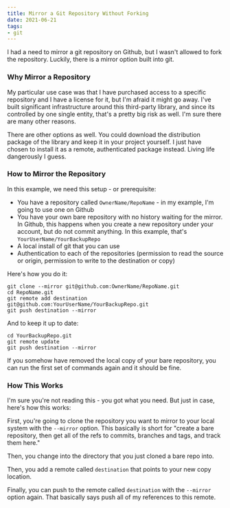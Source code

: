 ```yaml
---
title: Mirror a Git Repository Without Forking
date: 2021-06-21
tags:
- git
---
```

I had a need to mirror a git repository on Github, but I wasn't allowed to fork the repository. Luckily, there is a mirror option built into git.

<!--more-->

### Why Mirror a Repository

My particular use case was that I have purchased access to a specific repository and I have a license for it, but I'm afraid it might go away. I've built significant infrastructure around this third-party library, and since its controlled by one single entity, that's a pretty big risk as well.  I'm sure there are many other reasons. 

There are other options as well. You could download the distribution package of the library and keep it in your project yourself. I just have chosen to install it as a remote, authenticated package instead. Living life dangerously I guess.

### How to Mirror the Repository

In this example, we need this setup - or prerequisite:

* You have a repository called `OwnerName/RepoName` - in my example, I'm going to use one on Github
* You have your own bare repository with no history waiting for the mirror. In Github, this happens when you create a new repository under your account, but do not commit anything.  In this example, that's `YourUserName/YourBackupRepo`
* A local install of git that you can use
* Authentication to each of the repositories (permission to read the source or origin, permission to write to the destination or copy)

Here's how you do it:

```
git clone --mirror git@github.com:OwnerName/RepoName.git
cd RepoName.git
git remote add destination git@github.com:YourUserName/YourBackupRepo.git
git push destination --mirror
```

And to keep it up to date:

```
cd YourBackupRepo.git
git remote update
git push destination --mirror
```

If you somehow have removed the local copy of your bare repository, you can run the first set of commands again and it should be fine.

### How This Works

I'm sure you're not reading this - you got what you need. But just in case, here's how this works:

First, you're going to clone the repository you want to mirror to your local system with the `--mirror` option.  This basically is short for "create a bare repository, then get all of the refs to commits, branches and tags, and track them here."

Then, you change into the directory that you just cloned a bare repo into.

Then, you add a remote called `destination` that points to your new copy location.

Finally, you can push to the remote called `destination` with the `--mirror` option again.  That basically says push all of my references to this remote.